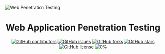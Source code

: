![Web Penetration Testing](https://github.com/AliElbassuony/Web-Application-Penetration-Testing/blob/main/bg.png)

<h1 align="center"> Web Application Penetration Testing </h1>

<div align="center">

[![GitHub contributors](https://img.shields.io/github/contributors/AliElbassuony/learningVue)](https://github.com/AliElbassuony/Web-Application-Penetration-Testing/contributors)
[![GitHub issues](https://img.shields.io/github/issues/AliElbassuony/Web-Application-Penetration-Testing)](https://github.com/AliElbassuony/Web-Application-Penetration-Testing/issues)
[![GitHub forks](https://img.shields.io/github/forks/AliElbassuony/Web-Application-Penetration-Testing)](https://github.com/AliElbassuony/Web-Application-Penetration-Testing/network)
[![GitHub stars](https://img.shields.io/github/stars/AliElbassuony/Web-Application-Penetration-Testing)](https://github.com/AliElbassuony/Web-Application-Penetration-Testing/stargazers)
[![GitHub license](https://img.shields.io/github/license/AliElbassuony/Web-Application-Penetration-Testing)](https://github.com/AliElbassuony/Web-Application-Penetration-Testing/blob/master/LICENSE)
![0%](https://progress-bar.dev/0/?title=Progress)

</div>



